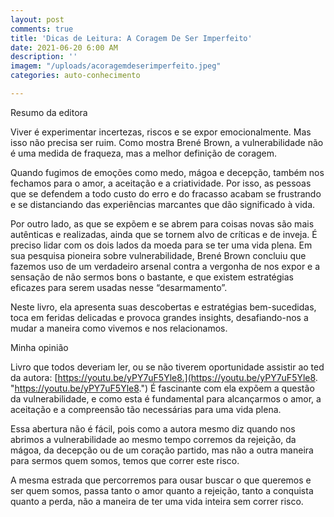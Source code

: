 ```yaml
---
layout: post
comments: true
title: 'Dicas de Leitura: A Coragem De Ser Imperfeito'
date: 2021-06-20 6:00 AM
description: ''
imagem: "/uploads/acoragemdeserimperfeito.jpeg"
categories: auto-conhecimento

---
```

Resumo da editora  
  
Viver é experimentar incertezas, riscos e se expor emocionalmente. Mas isso não precisa ser ruim. Como mostra Brené Brown, a vulnerabilidade não é uma medida de fraqueza, mas a melhor definição de coragem.  
  
Quando fugimos de emoções como medo, mágoa e decepção, também nos fechamos para o amor, a aceitação e a criatividade. Por isso, as pessoas que se defendem a todo custo do erro e do fracasso acabam se frustrando e se distanciando das experiências marcantes que dão significado à vida.  
  
Por outro lado, as que se expõem e se abrem para coisas novas são mais autênticas e realizadas, ainda que se tornem alvo de críticas e de inveja. É preciso lidar com os dois lados da moeda para se ter uma vida plena. Em sua pesquisa pioneira sobre vulnerabilidade, Brené Brown concluiu que fazemos uso de um verdadeiro arsenal contra a vergonha de nos expor e a sensação de não sermos bons o bastante, e que existem estratégias eficazes para serem usadas nesse “desarmamento”.  
  
Neste livro, ela apresenta suas descobertas e estratégias bem-sucedidas, toca em feridas delicadas e provoca grandes insights, desafiando-nos a mudar a maneira como vivemos e nos relacionamos.  
  
Minha opinião  
  
Livro que todos deveriam ler, ou se não tiverem oportunidade assistir ao ted da autora: [https://youtu.be/yPY7uF5Yle8.](https://youtu.be/yPY7uF5Yle8. "https://youtu.be/yPY7uF5Yle8.") É fascinante com ela expõem a questão da vulnerabilidade, e como esta é fundamental para alcançarmos o amor, a aceitação e a compreensão tão necessárias para uma vida plena.  
  
Essa abertura não é fácil, pois como a autora mesmo diz quando nos abrimos a vulnerabilidade ao mesmo tempo corremos da rejeição, da mágoa, da decepção ou de um coração partido, mas não a outra maneira para sermos quem somos, temos que correr este risco.  
  
A mesma estrada que percorremos para ousar buscar o que queremos e ser quem somos, passa tanto o amor quanto a rejeição, tanto a conquista quanto a perda, não a maneira de ter uma vida inteira sem correr risco.